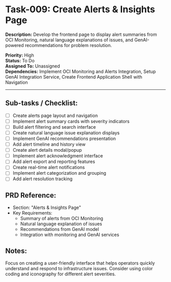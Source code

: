 # Task-009: Create Alerts & Insights Page

**Description:**
Develop the frontend page to display alert summaries from OCI Monitoring, natural language explanations of issues, and GenAI-powered recommendations for problem resolution.

**Priority:** High  
**Status:** To Do  
**Assigned To:** Unassigned  
**Dependencies:** Implement OCI Monitoring and Alerts Integration, Setup GenAI Integration Service, Create Frontend Application Shell with Navigation

---

## Sub-tasks / Checklist:
- [ ] Create alerts page layout and navigation
- [ ] Implement alert summary cards with severity indicators
- [ ] Build alert filtering and search interface
- [ ] Create natural language issue explanation displays
- [ ] Implement GenAI recommendations presentation
- [ ] Add alert timeline and history view
- [ ] Create alert details modal/popup
- [ ] Implement alert acknowledgment interface
- [ ] Add alert export and reporting features
- [ ] Create real-time alert notifications
- [ ] Implement alert categorization and grouping
- [ ] Add alert resolution tracking

## PRD Reference:
* Section: "Alerts & Insights Page"
* Key Requirements:
    * Summary of alerts from OCI Monitoring
    * Natural language explanation of issues
    * Recommendations from GenAI model
    * Integration with monitoring and GenAI services

## Notes:
Focus on creating a user-friendly interface that helps operators quickly understand and respond to infrastructure issues. Consider using color coding and iconography for different alert severities. 